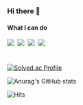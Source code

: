 ### Hi there 👋

#### What I can do
<!--
<img src="https://img.shields.io/badge/{내용}-{배경 색깔}?style={스타일}&logo={로고이름}&logoColor={로고 색깔}"/>
!-->
<img src="https://img.shields.io/badge/Python3-3776AB?style=flat&logo=Python&logoColor=FFFFFF"/>&nbsp;
<img src="https://img.shields.io/badge/C-A8B9CC?style=flat&logo=C&logoColor=FFFFFF"/>&nbsp;
<img src="https://img.shields.io/badge/C++-00599C?style=flat&logo=c%2B%2B&logoColor=FFFFFF"/>&nbsp;
<img src="https://img.shields.io/badge/Arduino-00979D?style=flat&logo=Arduino&logoColor=FFFFFF"/>&nbsp;
#

[![Solved.ac Profile](http://mazassumnida.wtf/api/v2/generate_badge?boj=orct)](https://solved.ac/orct/)

![Anurag's GitHub stats](https://github-readme-stats.vercel.app/api?username=ORCT&&show_icons=true&theme=tokyonight)

![Hits](https://hits.seeyoufarm.com/api/count/incr/badge.svg?url=https%3A%2F%2Fgithub.com%2FORCT%2Fhit-counter&count_bg=%231175B6&title_bg=%23555555&icon=&icon_color=%23E7E7E7&title=hits&edge_flat=false)

<!--
**ORCT/ORCT** is a ✨ _special_ ✨ repository because its `README.md` (this file) appears on your GitHub profile.

Here are some ideas to get you started:

- 🔭 I’m currently working on ...
- 🌱 I’m currently learning ...
- 👯 I’m looking to collaborate on ...
- 🤔 I’m looking for help with ...
- 💬 Ask me about ...
- 📫 How to reach me: ...
- 😄 Pronouns: ...
- ⚡ Fun fact: ...
!-->
